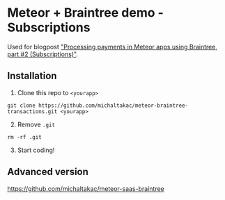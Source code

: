 # Meteor + Braintree demo - Subscriptions

Used for blogpost ["Processing payments in Meteor apps using Braintree, part #2 (Subscriptions)"](https://blog.michaltakac.com/processing-payments-in-meteor-apps-using-braintree-part-1-transactions-bb2f4811dd63).

## <a name="installation"></a> Installation

1. Clone this repo to `<yourapp>`

  `git clone https://github.com/michaltakac/meteor-braintree-transactions.git <yourapp>`

2. Remove `.git`

  `rm -rf .git`

3. Start coding!

## Advanced version

https://github.com/michaltakac/meteor-saas-braintree
